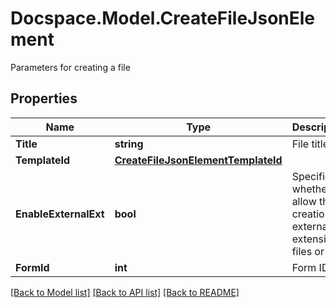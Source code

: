 # Docspace.Model.CreateFileJsonElement
Parameters for creating a file

## Properties

Name | Type | Description | Notes
------------ | ------------- | ------------- | -------------
**Title** | **string** | File title | [optional] 
**TemplateId** | [**CreateFileJsonElementTemplateId**](CreateFileJsonElementTemplateId.md) |  | [optional] 
**EnableExternalExt** | **bool** | Specifies whether to allow the creation of external extension files or not | [optional] 
**FormId** | **int** | Form ID | [optional] 

[[Back to Model list]](../README.md#documentation-for-models) [[Back to API list]](../README.md#documentation-for-api-endpoints) [[Back to README]](../README.md)

